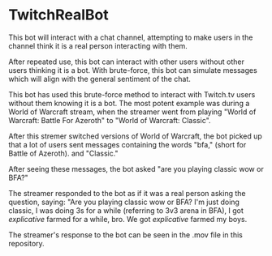 # TwitchRealBot
This bot will interact with a chat channel, attempting to make users in the channel think it is a real person interacting with them.

After repeated use, this bot can interact with other users without other users thinking it is a bot. With brute-force, this bot can simulate messages which will align with the general sentiment of the chat.

This bot has used this brute-force method to interact with Twitch.tv users without them knowing it is a bot. The most potent example was during a World of Warcraft stream, when the streamer went from playing "World of Warcraft: Battle For Azeroth" to "World of Warcraft: Classic".

After this stremer switched versions of World of Warcraft, the bot picked up that a lot of users sent messages containing the words "bfa," (short for Battle of Azeroth). and "Classic."

After seeing these messages, the bot asked "are you playing classic wow or BFA?" 

The streamer responded to the bot as if it was a real person asking the question, saying: "Are you playing classic wow or BFA? I'm just doing classic, I was doing 3s for a while (referring to 3v3 arena in BFA), I got *explicative* farmed for a while, bro. We got *explicative* farmed my boys.

The streamer's response to the bot can be seen in the .mov file in this repository.



